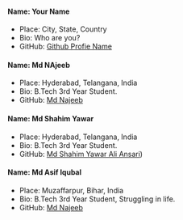 #### Name: Your Name
 - Place: City, State, Country
 - Bio: Who are you?
 - GitHub: [Github Profie Name](https://github.com/username)


#### Name: Md NAjeeb
- Place: Hyderabad, Telangana, India
- Bio: B.Tech 3rd Year Student.
- GitHub: [Md Najeeb](https://github.com/najeebdev98)


#### Name: Md Shahim Yawar
- Place: Hyderabad, Telangana, India
- Bio: B.Tech 3rd Year Student.
- GitHub: [Md Shahim Yawar Ali Ansari](https://github.com/shahimYawar))


#### Name: Md Asif Iqubal
- Place: Muzaffarpur, Bihar, India
- Bio: B.Tech 3rd Year Student, Struggling in life.
- GitHub: [Md Najeeb](https://github.com/iqubal0612)